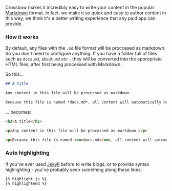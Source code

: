 Crossbow makes it incredibly easy to write your content
in the popular [Markdown]({{site.links.markdown}}) format. In fact, we make it so quick and easy 
to author content in this way, we think it's a better writing experience 
that any paid app can provide.

### How it works

By default, any files with the `.md` file format will be proccesed
as markdown. So you don't need to configure anything. If you 
have a folder full of files such as `docs.md`, `about.md` etc - they
will be converted into the appropriate HTML files, after first being
processed with Markdown.

So this...

```markdown
## A title

Any content in this file will be processed as markdown.

Because this file is named *docs.md*, all content will automatically be processed
```

... becomes:

```markdown
<h2>A title</h2>

<p>Any content in this file will be processed as markdown.</p>

<p>Because this file is named <em>docs.md</em>, all content will automatically be processed</p>
```

### Auto highlighting

If you've ever used [Jekyll]({{site.links.jekyll}}) before to write
blogs, or to provide syntax highlighting - you've probably seen something
along these lines: 

```
{% highlight js %}
{% highlightend %}
```







